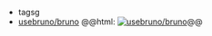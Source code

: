 - tagsg
- [usebruno/bruno](https://github.com/usebruno/bruno)
  @@html: <a href="https://github.com/usebruno/bruno/"><img src="https://github-readme-stats-astronomer.vercel.app/api/pin/?username=usebruno&repo=bruno&theme=tokyonight" alt="usebruno/bruno"/></a>@@